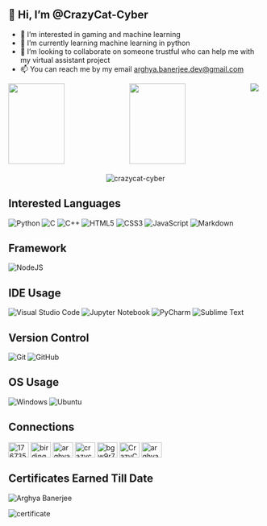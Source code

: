 ## 👋 Hi, I’m @CrazyCat-Cyber
- 👀 I’m interested in gaming and machine learning
- 🌱 I’m currently learning machine learning in python
- 💞️ I’m looking to collaborate on someone trustful who can help me with my virtual assistant project
- 📫 You can reach me by my email arghya.banerjee.dev@gmail.com


<img src="[![Readme Card](https://github-readme-stats.vercel.app/api/pin/?username=crazycat-cyber&repo=lucy)](https://github.com/anuraghazra/github-readme-stats)" />

<img align="left" width="47%" height="160px" src="https://github-readme-stats.vercel.app/api?username=crazycat-cyber&show_icons=true&theme=tokyonight" />

<img align="left" width="47%" height="160px" src="https://github-readme-stats.vercel.app/api/top-langs/?username=crazycat-cyber&layout=compact)](https://github.com/anuraghazra/github-readme-stats" />

<br></br>
<br></br>
<br></br>
<br></br>

<p align="center"><img align="center" src="https://github-readme-streak-stats.herokuapp.com/?user=crazycat-cyber&" alt="crazycat-cyber" /></p>


## Interested Languages

![Python](https://img.shields.io/badge/python-3670A0?style=for-the-badge&logo=python&logoColor=ffdd54)
![C](https://img.shields.io/badge/c-%2300599C.svg?style=for-the-badge&logo=c&logoColor=white)
![C++](https://img.shields.io/badge/c++-%2300599C.svg?style=for-the-badge&logo=c%2B%2B&logoColor=white)
![HTML5](https://img.shields.io/badge/html5-%23E34F26.svg?style=for-the-badge&logo=html5&logoColor=white)
![CSS3](https://img.shields.io/badge/css3-%231572B6.svg?style=for-the-badge&logo=css3&logoColor=white)
![JavaScript](https://img.shields.io/badge/javascript-%23323330.svg?style=for-the-badge&logo=javascript&logoColor=%23F7DF1E)
![Markdown](https://img.shields.io/badge/markdown-%23000000.svg?style=for-the-badge&logo=markdown&logoColor=white)

## Framework

![NodeJS](https://img.shields.io/badge/node.js-6DA55F?style=for-the-badge&logo=node.js&logoColor=white)


## IDE Usage

![Visual Studio Code](https://img.shields.io/badge/Visual%20Studio%20Code-0078d7.svg?style=for-the-badge&logo=visual-studio-code&logoColor=white)
![Jupyter Notebook](https://img.shields.io/badge/jupyter-%23FA0F00.svg?style=for-the-badge&logo=jupyter&logoColor=white)
![PyCharm](https://img.shields.io/badge/pycharm-143?style=for-the-badge&logo=pycharm&logoColor=black&color=black&labelColor=green)
![Sublime Text](https://img.shields.io/badge/sublime_text-%23575757.svg?style=for-the-badge&logo=sublime-text&logoColor=important)

## Version Control

![Git](https://img.shields.io/badge/git-%23F05033.svg?style=for-the-badge&logo=git&logoColor=white)
![GitHub](https://img.shields.io/badge/github-%23121011.svg?style=for-the-badge&logo=github&logoColor=white)

## OS Usage

![Windows](https://img.shields.io/badge/Windows-0078D6?style=for-the-badge&logo=windows&logoColor=white)
![Ubuntu](https://img.shields.io/badge/Ubuntu-E95420?style=for-the-badge&logo=ubuntu&logoColor=white)

## Connections

<a href="https://stackoverflow.com/users/17673526" target="blank"><img align="center" src="https://raw.githubusercontent.com/rahuldkjain/github-profile-readme-generator/master/src/images/icons/Social/stack-overflow.svg" alt="17673526" height="30" width="40" /></a>
<a href="https://instagram.com/birding_is_paradise" target="blank"><img align="center" src="https://raw.githubusercontent.com/rahuldkjain/github-profile-readme-generator/master/src/images/icons/Social/instagram.svg" alt="birding_is_paradise" height="30" width="40" /></a>
<a href="https://www.hackerrank.com/arghya_banerjee2" target="blank"><img align="center" src="https://raw.githubusercontent.com/rahuldkjain/github-profile-readme-generator/master/src/images/icons/Social/hackerrank.svg" alt="arghya_banerjee2" height="30" width="40" /></a>
<a href="https://www.leetcode.com/crazycat-cyber" target="blank"><img align="center" src="https://raw.githubusercontent.com/rahuldkjain/github-profile-readme-generator/master/src/images/icons/Social/leet-code.svg" alt="crazycat-cyber" height="30" width="40" /></a>
<a href="https://auth.geeksforgeeks.org/user/bgw9r7i2iu0pke4sx5pvkuaes09qmkyu1w2uq1e9/profile" target="blank"><img align="center" src="https://raw.githubusercontent.com/rahuldkjain/github-profile-readme-generator/master/src/images/icons/Social/geeks-for-geeks.svg" alt="bgw9r7i2iu0pke4sx5pvkuaes09qmkyu1w2uq1e9/profile" height="30" width="40" /></a>
<a href="https://discord.gg/CF3YFEHaAU" target="blank"><img align="center" src="https://raw.githubusercontent.com/rahuldkjain/github-profile-readme-generator/master/src/images/icons/Social/discord.svg" alt="CrazyCat#6900" height="30" width="40" /></a>
<a href="https://g.dev/arghyabanerjee2002" target="blank"><img align="center" src="https://user-images.githubusercontent.com/72212592/147922695-58d745b7-a25a-4ccd-affa-0eb1bf5c4ce5.png" alt="arghyabanerjee2002" height="30" width="40" /></a>


## Certificates Earned Till Date

![Arghya Banerjee                ](https://user-images.githubusercontent.com/72212592/146411378-0cce939e-5af8-46f9-bb5c-0ec0bcfe6307.png)

![certificate](https://user-images.githubusercontent.com/72212592/147873200-7a37c0fd-00e2-41df-bab1-bcd2b4a70bc5.png)
